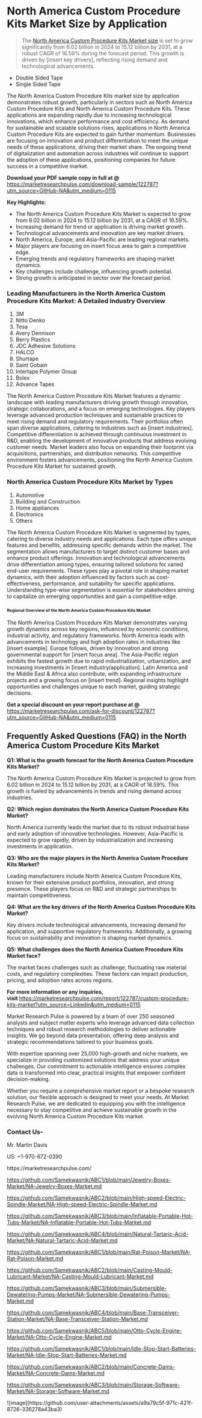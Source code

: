 <h1>North America Custom Procedure Kits Market&nbsp;Size by Application</h1><blockquote><p>The <a href="https://marketresearchpulse.com/download-sample/122787?utm_source=GitHub-NA&amp;utm_medium=0115">North America Custom Procedure Kits Market size</a> is set to grow significantly from 6.02 billion in 2024 to 15.12 billion by 2031, at a robust CAGR of 16.59% during the forecast period. This growth is driven by [insert key drivers], reflecting rising demand and technological advancements.</p></blockquote><ul><li>Double Sided Tape<li> Single Sided Tape</li></ul><p>The North America Custom Procedure Kits market size by application demonstrates robust growth, particularly in sectors such as North America Custom Procedure Kits and North America Custom Procedure Kits. These applications are expanding rapidly due to increasing technological innovations, which enhance performance and cost efficiency. As demand for sustainable and scalable solutions rises, applications in North America Custom Procedure Kits are expected to gain further momentum. Businesses are focusing on innovation and product differentiation to meet the unique needs of these applications, driving their market share. The ongoing trend of digitalization and automation across industries will continue to support the adoption of these applications, positioning companies for future success in a competitive market.</p><p><strong>Download your PDF sample copy in full at @ </strong><a href="https://marketresearchpulse.com/download-sample/122787?utm_source=GitHub-NA&amp;utm_medium=0115">https://marketresearchpulse.com/download-sample/122787?utm_source=GitHub-NA&amp;utm_medium=0115</a></p><p><strong>Key Highlights: </strong></p><ul><li>The North America Custom Procedure Kits Market is expected to grow from 6.02 billion in 2024 to 15.12 billion by 2031, at a CAGR of 16.59%.</li><li>Increasing demand for trend or application is driving market growth.</li><li>Technological advancements and innovation are key market drivers.</li><li>North America, Europe, and Asia-Pacific are leading regional markets.</li><li>Major players are focusing on insert focus area to gain a competitive edge.</li><li>Emerging trends and regulatory frameworks are shaping market dynamics.</li><li>Key challenges include challenge, influencing growth potential.</li><li>Strong growth is anticipated in sector over the forecast period.</li></ul><h3>Leading Manufacturers in the North America Custom Procedure Kits Market: A Detailed Industry Overview</h3><ol><li>3M</li><li>Nitto Denko</li><li>Tesa</li><li>Avery Dennison</li><li>Berry Plastics</li><li>JDC Adhesive Solutions</li><li>HALCO</li><li>Shurtape</li><li>Saint Gobain</li><li>Intertape Polymer Group</li><li>Bolex</li><li>Advance Tapes</li></ol><div class="flex max-w-full flex-col flex-grow"><div class="min-h-8 text-message flex w-full flex-col items-end gap-2 whitespace-normal break-words [.text-message+&amp;]:mt-5" dir="auto" data-message-author-role="assistant" data-message-id="fd8432e4-4910-450d-b182-61b7bfb0a01f" data-message-model-slug="gpt-4o"><div class="flex w-full flex-col gap-1 empty:hidden first:pt-[3px]"><div class="markdown prose w-full break-words dark:prose-invert light"><p>The North America Custom Procedure Kits Market features a dynamic landscape with leading manufacturers driving growth through innovation, strategic collaborations, and a focus on emerging technologies. Key players leverage advanced production techniques and sustainable practices to meet rising demand and regulatory requirements. Their portfolios often span diverse applications, catering to industries such as [insert industries]. Competitive differentiation is achieved through continuous investment in R&amp;D, enabling the development of innovative products that address evolving customer needs. Market leaders also focus on expanding their footprint via acquisitions, partnerships, and distribution networks. This competitive environment fosters advancements, positioning the North America Custom Procedure Kits Market for sustained growth.</p></div></div></div></div><h3>North America Custom Procedure Kits Market by Types</h3><ol><li>Automotive<li> Building and Construction<li> Home appliances<li> Electronics<li> Others</li></ol><div class="flex max-w-full flex-col flex-grow"><div class="min-h-8 text-message flex w-full flex-col items-end gap-2 whitespace-normal break-words [.text-message+&amp;]:mt-5" dir="auto" data-message-author-role="assistant" data-message-id="084470be-0bb7-4664-bddf-5156b4f41249" data-message-model-slug="gpt-4o-mini"><div class="flex w-full flex-col gap-1 empty:hidden first:pt-[3px]"><div class="markdown prose w-full break-words dark:prose-invert light"><p>The North America Custom Procedure Kits Market is segmented by types, catering to diverse industry needs and applications. Each type offers unique features and benefits, addressing specific demands within the market. The segmentation allows manufacturers to target distinct customer bases and enhance product offerings. Innovation and technological advancements drive differentiation among types, ensuring tailored solutions for varied end-user requirements. These types play a pivotal role in shaping market dynamics, with their adoption influenced by factors such as cost-effectiveness, performance, and suitability for specific applications. Understanding type-wise segmentation is essential for stakeholders aiming to capitalize on emerging opportunities and gain a competitive edge.</p></div></div></div></div><h3><span style="font-size: 11px;">Regional Overview of the North America Custom Procedure Kits Market</span></h3><div class="flex max-w-full flex-col flex-grow"><div class="min-h-8 text-message flex w-full flex-col items-end gap-2 whitespace-normal break-words [.text-message+&amp;]:mt-5" dir="auto" data-message-author-role="assistant" data-message-id="e9038762-ce64-4e30-91c9-9bd413514231" data-message-model-slug="gpt-4o-mini"><div class="flex w-full flex-col gap-1 empty:hidden first:pt-[3px]"><div class="markdown prose w-full break-words dark:prose-invert light"><p>The North America Custom Procedure Kits Market demonstrates varying growth dynamics across key regions, influenced by economic conditions, industrial activity, and regulatory frameworks. North America leads with advancements in technology and high adoption rates in industries like [insert example]. Europe follows, driven by innovation and strong governmental support for [insert focus area]. The Asia-Pacific region exhibits the fastest growth due to rapid industrialization, urbanization, and increasing investments in [insert industry/application]. Latin America and the Middle East &amp; Africa also contribute, with expanding infrastructure projects and a growing focus on [insert trend]. Regional insights highlight opportunities and challenges unique to each market, guiding strategic decisions.</p></div></div></div></div><p><strong>Get a special discount on your report purchase at @ </strong><a href="https://marketresearchpulse.com/ask-for-discount/122787?utm_source=GitHub-NA&amp;utm_medium=0115">https://marketresearchpulse.com/ask-for-discount/122787?utm_source=GitHub-NA&amp;utm_medium=0115</a></p><h2>Frequently Asked Questions (FAQ) in the North America Custom Procedure Kits Market</h2><p><strong>Q1: What is the growth forecast for the North America Custom Procedure Kits Market?</strong></p><p>The North America Custom Procedure Kits Market is projected to grow from 6.02 billion in 2024 to 15.12 billion by 2031, at a CAGR of 16.59%. This growth is fueled by advancements in trends and rising demand across industries.</p><p><strong>Q2: Which region dominates the North America Custom Procedure Kits Market?</strong></p><p>North America currently leads the market due to its robust industrial base and early adoption of innovative technologies. However, Asia-Pacific is expected to grow rapidly, driven by industrialization and increasing investments in application.</p><p><strong>Q3: Who are the major players in the North America Custom Procedure Kits Market?</strong></p><p>Leading manufacturers include North America Custom Procedure Kits, known for their extensive product portfolios, innovation, and strong presence. These players focus on R&amp;D and strategic partnerships to maintain competitiveness.</p><p><strong>Q4: What are the key drivers of the North America Custom Procedure Kits Market?</strong></p><p>Key drivers include technological advancements, increasing demand for application, and supportive regulatory frameworks. Additionally, a growing focus on sustainability and innovation is shaping market dynamics.</p><p><strong>Q5: What challenges does the North America Custom Procedure Kits Market face?</strong></p><p>The market faces challenges such as challenge, fluctuating raw material costs, and regulatory complexities. These factors can impact production, pricing, and adoption rates across regions.</p><p><strong>For more information or any inquiries, visit&nbsp;</strong><a href="https://marketresearchpulse.com/report/122787/custom-procedure-kits-market?utm_source=Linkedin&utm_medium=0115">https://marketresearchpulse.com/report/122787/custom-procedure-kits-market?utm_source=Linkedin&utm_medium=0115</a></p><p>Market Research Pulse is powered by a team of over 250 seasoned analysts and subject matter experts who leverage advanced data collection techniques and robust research methodologies to deliver actionable insights. We go beyond data presentation, offering deep analysis and strategic recommendations tailored to your business goals.</p><p>With expertise spanning over 25,000 high-growth and niche markets, we specialize in providing customized solutions that address your unique challenges. Our commitment to actionable intelligence ensures complex data is transformed into clear, practical insights that empower confident decision-making.</p><p>Whether you require a comprehensive market report or a bespoke research solution, our flexible approach is designed to meet your needs. At Market Research Pulse, we are dedicated to equipping you with the intelligence necessary to stay competitive and achieve sustainable growth in the evolving North America Custom Procedure Kits market.</p><h3><strong>Contact Us-</strong></h3><p>Mr. Martin Davis</p><p>US: +1-970-672-0390</p><p>https://marketresearchpulse.com/</p><p><a href="https://github.com/Samekwasnik/ABC1/blob/main/Jewelry-Boxes-Market/NA-Jewelry-Boxes-Market.md">https://github.com/Samekwasnik/ABC1/blob/main/Jewelry-Boxes-Market/NA-Jewelry-Boxes-Market.md</a></p><p><a href="https://github.com/Samekwasnik/ABC2/blob/main/High-speed-Electric-Spindle-Market/NA-High-speed-Electric-Spindle-Market.md">https://github.com/Samekwasnik/ABC2/blob/main/High-speed-Electric-Spindle-Market/NA-High-speed-Electric-Spindle-Market.md</a></p><p><a href="https://github.com/Samekwasnik/ABC3/blob/main/Inflatable-Portable-Hot-Tubs-Market/NA-Inflatable-Portable-Hot-Tubs-Market.md">https://github.com/Samekwasnik/ABC3/blob/main/Inflatable-Portable-Hot-Tubs-Market/NA-Inflatable-Portable-Hot-Tubs-Market.md</a></p><p><a href="https://github.com/Samekwasnik/ABC4/blob/main/Natural-Tartaric-Acid-Market/NA-Natural-Tartaric-Acid-Market.md">https://github.com/Samekwasnik/ABC4/blob/main/Natural-Tartaric-Acid-Market/NA-Natural-Tartaric-Acid-Market.md</a></p><p><a href="https://github.com/Samekwasnik/ABC1/blob/main/Rat-Poison-Market/NA-Rat-Poison-Market.md">https://github.com/Samekwasnik/ABC1/blob/main/Rat-Poison-Market/NA-Rat-Poison-Market.md</a></p><p><a href="https://github.com/Samekwasnik/ABC2/blob/main/Casting-Mould-Lubricant-Market/NA-Casting-Mould-Lubricant-Market.md">https://github.com/Samekwasnik/ABC2/blob/main/Casting-Mould-Lubricant-Market/NA-Casting-Mould-Lubricant-Market.md</a></p><p><a href="https://github.com/Samekwasnik/ABC3/blob/main/Submersible-Dewatering-Pumps-Market/NA-Submersible-Dewatering-Pumps-Market.md">https://github.com/Samekwasnik/ABC3/blob/main/Submersible-Dewatering-Pumps-Market/NA-Submersible-Dewatering-Pumps-Market.md</a></p><p><a href="https://github.com/Samekwasnik/ABC4/blob/main/Base-Transceiver-Station-Market/NA-Base-Transceiver-Station-Market.md">https://github.com/Samekwasnik/ABC4/blob/main/Base-Transceiver-Station-Market/NA-Base-Transceiver-Station-Market.md</a></p><p><a href="https://github.com/Samekwasnik/ABC5/blob/main/Otto-Cycle-Engine-Market/NA-Otto-Cycle-Engine-Market.md">https://github.com/Samekwasnik/ABC5/blob/main/Otto-Cycle-Engine-Market/NA-Otto-Cycle-Engine-Market.md</a></p><p><a href="https://github.com/Samekwasnik/ABC1/blob/main/Idle-Stop-Start-Batteries-Market/NA-Idle-Stop-Start-Batteries-Market.md">https://github.com/Samekwasnik/ABC1/blob/main/Idle-Stop-Start-Batteries-Market/NA-Idle-Stop-Start-Batteries-Market.md</a></p><p><a href="https://github.com/Samekwasnik/ABC2/blob/main/Concrete-Dams-Market/NA-Concrete-Dams-Market.md">https://github.com/Samekwasnik/ABC2/blob/main/Concrete-Dams-Market/NA-Concrete-Dams-Market.md</a></p><p><a href="https://github.com/Samekwasnik/ABC3/blob/main/Storage-Software-Market/NA-Storage-Software-Market.md">https://github.com/Samekwasnik/ABC3/blob/main/Storage-Software-Market/NA-Storage-Software-Market.md</a></p>
![image](https://github.com/user-attachments/assets/a9a79c5f-971c-421f-8726-336278a43ba3)
